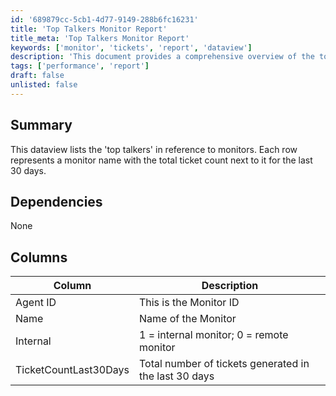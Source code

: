 ```yaml
---
id: '689879cc-5cb1-4d77-9149-288b6fc16231'
title: 'Top Talkers Monitor Report'
title_meta: 'Top Talkers Monitor Report'
keywords: ['monitor', 'tickets', 'report', 'dataview']
description: 'This document provides a comprehensive overview of the top talkers in reference to monitors, detailing the total ticket count for each monitor over the last 30 days. It includes a breakdown of monitor names and their corresponding ticket counts, offering insights into monitoring performance.'
tags: ['performance', 'report']
draft: false
unlisted: false
---
```


## Summary

This dataview lists the 'top talkers' in reference to monitors. Each row represents a monitor name with the total ticket count next to it for the last 30 days.

## Dependencies

None

## Columns

| Column                     | Description                                         |
|---------------------------|-----------------------------------------------------|
| Agent ID                  | This is the Monitor ID                              |
| Name                      | Name of the Monitor                                 |
| Internal                  | 1 = internal monitor; 0 = remote monitor           |
| TicketCountLast30Days     | Total number of tickets generated in the last 30 days |

